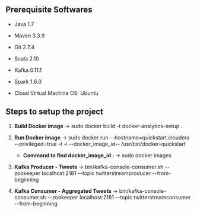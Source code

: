 ## Prerequisite Softwares

- Java 1.7
- Maven 3.3.9
- Git 2.7.4
- Scala 2.10
- Kafka 0.11.1
- Spark 1.6.0

- Cloud Virtual Machine OS: Ubuntu

## Steps to setup the project

1. **Build Docker image**
	-> sudo docker build -t docker-analytics-setup .

2. **Run Docker image**
	-> sudo docker run --hostname=quickstart.cloudera --privileged=true -t -i --docker_image_id-- /usr/bin/docker-quickstart
	
	- **Command to find docker_image_id :**
	-> sudo docker images

3. **Kafka Producer - Tweets**
	-> bin/kafka-console-consumer.sh --zookeeper localhost:2181 --topic twitterstreamproducer --from-beginning
	
4. **Kafka Consumer - Aggregated Tweets**
	-> bin/kafka-console-consumer.sh --zookeeper localhost:2181 --topic twitterstreamconsumer --from-beginning
	
